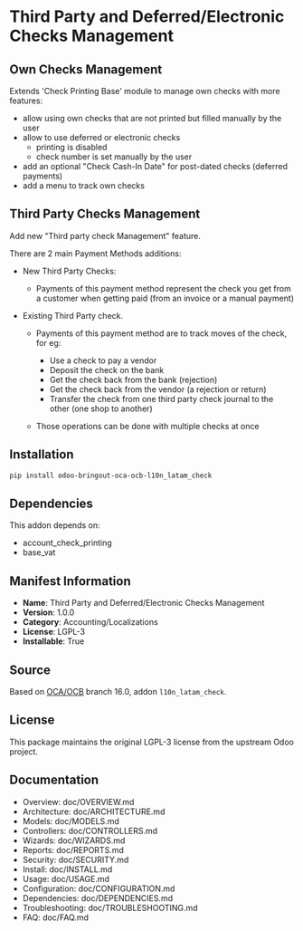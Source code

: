 # Third Party and Deferred/Electronic Checks Management


Own Checks Management
---------------------

Extends 'Check Printing Base' module to manage own checks with more features:

* allow using own checks that are not printed but filled manually by the user
* allow to use deferred or electronic checks
  * printing is disabled
  * check number is set manually by the user
* add an optional "Check Cash-In Date" for post-dated checks (deferred payments)
* add a menu to track own checks

Third Party Checks Management
-----------------------------

Add new "Third party check Management" feature.

There are 2 main Payment Methods additions:

* New Third Party Checks:

  * Payments of this payment method represent the check you get from a customer when getting paid (from an invoice or a manual payment)

* Existing Third Party check.

  * Payments of this payment method are to track moves of the check, for eg:

    * Use a check to pay a vendor
    * Deposit the check on the bank
    * Get the check back from the bank (rejection)
    * Get the check back from the vendor (a rejection or return)
    * Transfer the check from one third party check journal to the other (one shop to another)

  * Those operations can be done with multiple checks at once


## Installation

```bash
pip install odoo-bringout-oca-ocb-l10n_latam_check
```

## Dependencies

This addon depends on:
- account_check_printing
- base_vat

## Manifest Information

- **Name**: Third Party and Deferred/Electronic Checks Management
- **Version**: 1.0.0
- **Category**: Accounting/Localizations
- **License**: LGPL-3
- **Installable**: True

## Source

Based on [OCA/OCB](https://github.com/OCA/OCB) branch 16.0, addon `l10n_latam_check`.

## License

This package maintains the original LGPL-3 license from the upstream Odoo project.

## Documentation

- Overview: doc/OVERVIEW.md
- Architecture: doc/ARCHITECTURE.md
- Models: doc/MODELS.md
- Controllers: doc/CONTROLLERS.md
- Wizards: doc/WIZARDS.md
- Reports: doc/REPORTS.md
- Security: doc/SECURITY.md
- Install: doc/INSTALL.md
- Usage: doc/USAGE.md
- Configuration: doc/CONFIGURATION.md
- Dependencies: doc/DEPENDENCIES.md
- Troubleshooting: doc/TROUBLESHOOTING.md
- FAQ: doc/FAQ.md
